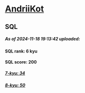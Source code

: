 # [AndriiKot](https://www.codewars.com/users/AndriiKot) 
## SQL

##### As of 2024-11-18 19:13:42 uploaded:

#### SQL rank: 6 kyu

#### SQL score: 200

##### [7-kyu: 34](https://github.com/AndriiKot/SQL__CodeWars/tree/main/kyu-7)

##### [8-kyu: 50](https://github.com/AndriiKot/SQL__CodeWars/tree/main/kyu-8)

